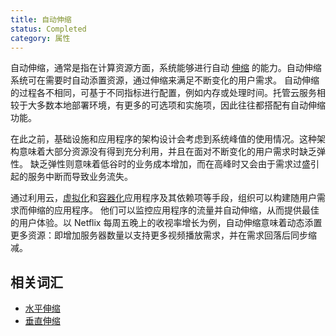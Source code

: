 ```yaml
---
title: 自动伸缩
status: Completed
category: 属性
---
```


自动伸缩，通常是指在计算资源方面，系统能够进行自动 [伸缩](/zh-cn/scalability/) 的能力。自动伸缩系统可在需要时自动添置资源，通过伸缩来满足不断变化的用户需求。
自动伸缩的过程各不相同，可基于不同指标进行配置，例如内存或处理时间。托管云服务相较于大多数本地部署环境，有更多的可选项和实施项，因此往往都搭配有自动伸缩功能。

在此之前，基础设施和应用程序的架构设计会考虑到系统峰值的使用情况。这种架构意味着大部分资源没有得到充分利用，并且在面对不断变化的用户需求时缺乏弹性。
缺乏弹性则意味着低谷时的业务成本增加，而在高峰时又会由于需求过盛引起的服务中断而导致业务流失。

通过利用云，[虚拟化](/zh-cn/virtualization/)和[容器化](/zh-cn/containerization/)应用程序及其依赖项等手段，组织可以构建随用户需求而伸缩的应用程序。
他们可以监控应用程序的流量并自动伸缩，从而提供最佳的用户体验。以 Netflix 每周五晚上的收视率增长为例，自动伸缩意味着动态添置更多资源：即增加服务器数量以支持更多视频播放需求，并在需求回落后同步缩减。

## 相关词汇

* [水平伸缩](/zh-cn/horizontal-scaling/)
* [垂直伸缩](/zh-cn/vertical-scaling/)

